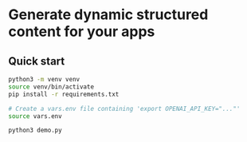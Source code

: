 # Generate dynamic structured content for your apps

## Quick start

```bash
python3 -m venv venv
source venv/bin/activate
pip install -r requirements.txt

# Create a vars.env file containing 'export OPENAI_API_KEY="..."'
source vars.env

python3 demo.py

```

